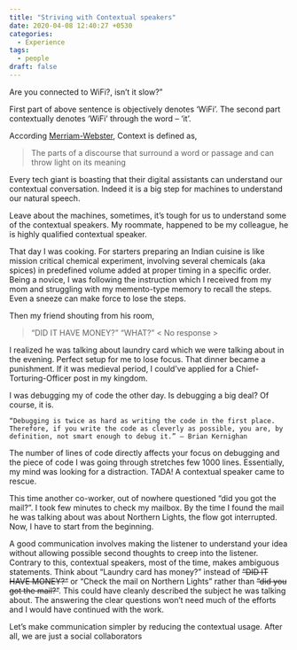 ```yaml
---
title: "Striving with Contextual speakers"
date: 2020-04-08 12:40:27 +0530
categories:
  - Experience
tags:
  - people
draft: false
---
```


Are you connected to WiFi?, isn’t it slow?”

First part of above sentence is objectively denotes ‘WiFi’. The second part contextually denotes ‘WiFi’ through the word – ‘it’.

According [Merriam-Webster](https://www.merriam-webster.com/dictionary/context), Context is defined as,

  >  The parts of a discourse that surround a word or passage and can throw light on its meaning

Every tech giant is boasting that their digital assistants can understand our contextual conversation. Indeed it is a big step for machines to understand our natural speech.

Leave about the machines, sometimes, it’s tough for us to understand some of the contextual speakers. My roommate, happened to be my colleague, he is highly qualified contextual speaker.

That day I was cooking. For starters preparing an Indian cuisine is like mission critical chemical experiment, involving several chemicals (aka spices) in predefined volume added at proper timing in a specific order. Being a novice, I was following the instruction which I received from my mom and struggling with my memento-type memory to recall the steps. Even a sneeze can make force to lose the steps.

Then my friend shouting from his room,

>“DID IT HAVE MONEY?”
 “WHAT?”
  < No response >

I realized he was talking about laundry card which we were talking about in the evening. Perfect setup for me to lose focus. That dinner became a punishment. If it was medieval period, I could’ve applied for a Chief-Torturing-Officer post in my kingdom.

I was debugging my of code the other day. Is debugging a big deal? Of course, it is.

    “Debugging is twice as hard as writing the code in the first place. Therefore, if you write the code as cleverly as possible, you are, by definition, not smart enough to debug it.” — Brian Kernighan

The number of lines of code directly affects your focus on debugging and the piece of code  I was going through stretches few 1000 lines. Essentially, my mind was looking for a distraction. TADA! A contextual speaker came to rescue.

This time another co-worker,  out of nowhere questioned “did you got the mail?”.  I took few minutes to check my mailbox. By the time I found the mail he was talking about was about Northern Lights,  the flow got interrupted. Now, I have to start from the beginning.

A good communication involves making the listener to understand your idea without allowing possible second thoughts to creep into the listener. Contrary to this, contextual speakers, most of the time, makes ambiguous statements. Think about “Laundry card has money?” instead of ~~“DID IT HAVE MONEY?“~~ or “Check the mail on Northern Lights” rather than ~~“did you got the mail?”~~. This could have cleanly described the subject he was talking about. The answering the clear questions won’t need much of the efforts and I would have continued with the work.

Let’s make communication simpler by reducing the contextual usage. After all, we are just a social collaborators
